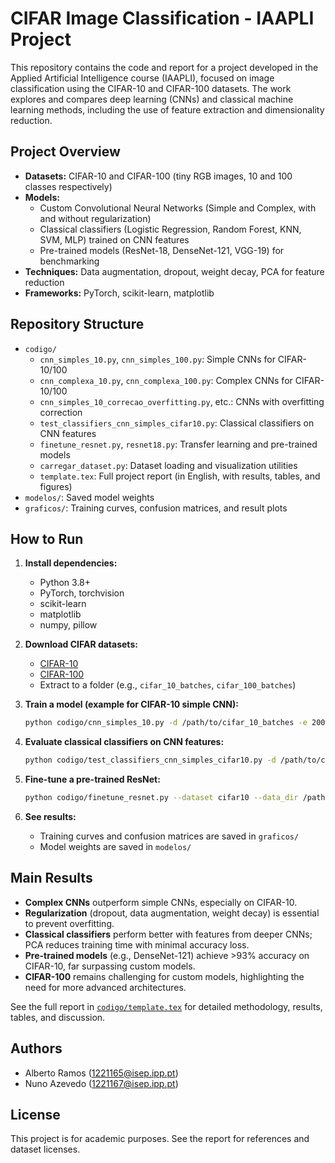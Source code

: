 # CIFAR Image Classification - IAAPLI Project

This repository contains the code and report for a project developed in the Applied Artificial Intelligence course (IAAPLI), focused on image classification using the CIFAR-10 and CIFAR-100 datasets. The work explores and compares deep learning (CNNs) and classical machine learning methods, including the use of feature extraction and dimensionality reduction.

## Project Overview

- **Datasets:** CIFAR-10 and CIFAR-100 (tiny RGB images, 10 and 100 classes respectively)
- **Models:** 
  - Custom Convolutional Neural Networks (Simple and Complex, with and without regularization)
  - Classical classifiers (Logistic Regression, Random Forest, KNN, SVM, MLP) trained on CNN features
  - Pre-trained models (ResNet-18, DenseNet-121, VGG-19) for benchmarking
- **Techniques:** Data augmentation, dropout, weight decay, PCA for feature reduction
- **Frameworks:** PyTorch, scikit-learn, matplotlib

## Repository Structure

- `codigo/`
  - `cnn_simples_10.py`, `cnn_simples_100.py`: Simple CNNs for CIFAR-10/100
  - `cnn_complexa_10.py`, `cnn_complexa_100.py`: Complex CNNs for CIFAR-10/100
  - `cnn_simples_10_correcao_overfitting.py`, etc.: CNNs with overfitting correction
  - `test_classifiers_cnn_simples_cifar10.py`: Classical classifiers on CNN features
  - `finetune_resnet.py`, `resnet18.py`: Transfer learning and pre-trained models
  - `carregar_dataset.py`: Dataset loading and visualization utilities
  - `template.tex`: Full project report (in English, with results, tables, and figures)
- `modelos/`: Saved model weights
- `graficos/`: Training curves, confusion matrices, and result plots

## How to Run

1. **Install dependencies:**
   - Python 3.8+
   - PyTorch, torchvision
   - scikit-learn
   - matplotlib
   - numpy, pillow

2. **Download CIFAR datasets:**
   - [CIFAR-10](https://www.cs.toronto.edu/~kriz/cifar.html)
   - [CIFAR-100](https://www.cs.toronto.edu/~kriz/cifar.html)
   - Extract to a folder (e.g., `cifar_10_batches`, `cifar_100_batches`)

3. **Train a model (example for CIFAR-10 simple CNN):**
   ```bash
   python codigo/cnn_simples_10.py -d /path/to/cifar_10_batches -e 200
   ```

4. **Evaluate classical classifiers on CNN features:**
   ```bash
   python codigo/test_classifiers_cnn_simples_cifar10.py -d /path/to/cifar_10_batches -m modelos/simple_cnn_10_e200.pth
   ```

5. **Fine-tune a pre-trained ResNet:**
   ```bash
   python codigo/finetune_resnet.py --dataset cifar10 --data_dir /path/to/cifar_10_batches --epochs 10
   ```

6. **See results:**
   - Training curves and confusion matrices are saved in `graficos/`
   - Model weights are saved in `modelos/`

## Main Results

- **Complex CNNs** outperform simple CNNs, especially on CIFAR-10.
- **Regularization** (dropout, data augmentation, weight decay) is essential to prevent overfitting.
- **Classical classifiers** perform better with features from deeper CNNs; PCA reduces training time with minimal accuracy loss.
- **Pre-trained models** (e.g., DenseNet-121) achieve >93% accuracy on CIFAR-10, far surpassing custom models.
- **CIFAR-100** remains challenging for custom models, highlighting the need for more advanced architectures.

See the full report in [`codigo/template.tex`](codigo/template.tex) for detailed methodology, results, tables, and discussion.

## Authors

- Alberto Ramos (1221165@isep.ipp.pt)
- Nuno Azevedo (1221167@isep.ipp.pt)

## License

This project is for academic purposes. See the report for references and dataset licenses.
